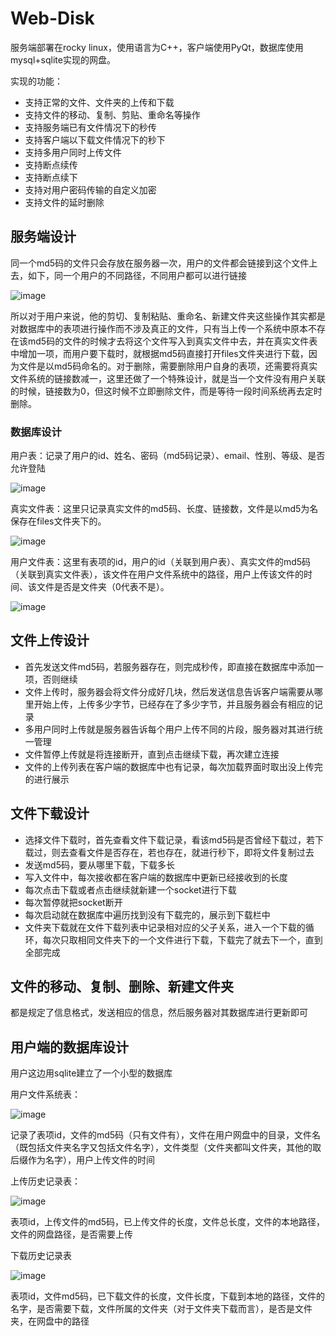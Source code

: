 # Web-Disk

服务端部署在rocky linux，使用语言为C++，客户端使用PyQt，数据库使用mysql+sqlite实现的网盘。

实现的功能：

* 支持正常的文件、文件夹的上传和下载
* 支持文件的移动、复制、剪贴、重命名等操作
* 支持服务端已有文件情况下的秒传
* 支持客户端以下载文件情况下的秒下
* 支持多用户同时上传文件
* 支持断点续传
* 支持断点续下
* 支持对用户密码传输的自定义加密
* 支持文件的延时删除

## 服务端设计

同一个md5码的文件只会存放在服务器一次，用户的文件都会链接到这个文件上去，如下，同一个用户的不同路径，不同用户都可以进行链接

![image](https://user-images.githubusercontent.com/65942634/233385710-f5ba87e1-ff09-460d-923f-e31135d54bcb.png)

所以对于用户来说，他的剪切、复制粘贴、重命名、新建文件夹这些操作其实都是对数据库中的表项进行操作而不涉及真正的文件，只有当上传一个系统中原本不存在该md5码的文件的时候才去将这个文件写入到真实文件中去，并在真实文件表中增加一项，而用户要下载时，就根据md5码直接打开files文件夹进行下载，因为文件是以md5码命名的。对于删除，需要删除用户自身的表项，还需要将真实文件系统的链接数减一，这里还做了一个特殊设计，就是当一个文件没有用户关联的时候，链接数为0，但这时候不立即删除文件，而是等待一段时间系统再去定时删除。

### 数据库设计

用户表：记录了用户的id、姓名、密码（md5码记录）、email、性别、等级、是否允许登陆

![image](https://user-images.githubusercontent.com/65942634/233386565-6fb13506-77c8-44a6-a7fc-6b545a2e0c69.png)

真实文件表：这里只记录真实文件的md5码、长度、链接数，文件是以md5为名保存在files文件夹下的。

![image](https://user-images.githubusercontent.com/65942634/233386689-b1000cc4-2b14-4b6a-8b1a-6823bc74ad5f.png)

用户文件表：这里有表项的id，用户的id（关联到用户表）、真实文件的md5码（关联到真实文件表），该文件在用户文件系统中的路径，用户上传该文件的时间、该文件是否是文件夹（0代表不是）。

![image](https://user-images.githubusercontent.com/65942634/233386736-b8049d26-0fe5-42d4-b143-6a6313ff916e.png)

## 文件上传设计

* 首先发送文件md5码，若服务器存在，则完成秒传，即直接在数据库中添加一项，否则继续
* 文件上传时，服务器会将文件分成好几块，然后发送信息告诉客户端需要从哪里开始上传，上传多少字节，已经存在了多少字节，并且服务器会有相应的记录
* 多用户同时上传就是服务器告诉每个用户上传不同的片段，服务器对其进行统一管理
* 文件暂停上传就是将连接断开，直到点击继续下载，再次建立连接
* 文件的上传列表在客户端的数据库中也有记录，每次加载界面时取出没上传完的进行展示

## 文件下载设计

* 选择文件下载时，首先查看文件下载记录，看该md5码是否曾经下载过，若下载过，则去查看文件是否存在，若也存在，就进行秒下，即将文件复制过去
* 发送md5码，要从哪里下载，下载多长
* 写入文件中，每次接收都在客户端的数据库中更新已经接收到的长度
* 每次点击下载或者点击继续就新建一个socket进行下载
* 每次暂停就把socket断开
* 每次启动就在数据库中遍历找到没有下载完的，展示到下载栏中
* 文件夹下载就在文件下载列表中记录相对应的父子关系，进入一个下载的循环，每次只取相同文件夹下的一个文件进行下载，下载完了就去下一个，直到全部完成

## 文件的移动、复制、删除、新建文件夹	

都是规定了信息格式，发送相应的信息，然后服务器对其数据库进行更新即可


## 用户端的数据库设计

用户这边用sqlite建立了一个小型的数据库

用户文件系统表：

![image](https://user-images.githubusercontent.com/65942634/233386897-91c98674-e37a-424d-9dcd-8547a87558a1.png)

记录了表项id，文件的md5码（只有文件有），文件在用户网盘中的目录，文件名（既包括文件夹名字又包括文件名字），文件类型（文件夹都叫文件夹，其他的取后缀作为名字），用户上传文件的时间

上传历史记录表：

![image](https://user-images.githubusercontent.com/65942634/233386925-f9d1aede-8156-4638-80fd-c80ab6b308fd.png)

表项id，上传文件的md5码，已上传文件的长度，文件总长度，文件的本地路径，文件的网盘路径，是否需要上传

下载历史记录表

![image](https://user-images.githubusercontent.com/65942634/233386958-a48cfd62-fc0d-446a-a1d1-309183862503.png)

表项id，文件md5码，已下载文件的长度，文件长度，下载到本地的路径，文件的名字，是否需要下载，文件所属的文件夹（对于文件夹下载而言），是否是文件夹，在网盘中的路径
